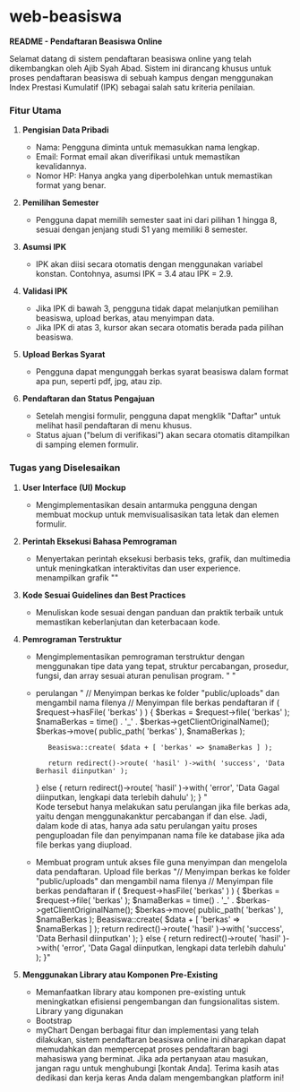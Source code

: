 # web-beasiswa
**README - Pendaftaran Beasiswa Online**

Selamat datang di sistem pendaftaran beasiswa online yang telah dikembangkan oleh Ajib Syah Abad. Sistem ini dirancang khusus untuk proses pendaftaran beasiswa di sebuah kampus dengan menggunakan Index Prestasi Kumulatif (IPK) sebagai salah satu kriteria penilaian.

### Fitur Utama

1. **Pengisian Data Pribadi**
   - Nama: Pengguna diminta untuk memasukkan nama lengkap.
   - Email: Format email akan diverifikasi untuk memastikan kevalidannya.
   - Nomor HP: Hanya angka yang diperbolehkan untuk memastikan format yang benar.

2. **Pemilihan Semester**
   - Pengguna dapat memilih semester saat ini dari pilihan 1 hingga 8, sesuai dengan jenjang studi S1 yang memiliki 8 semester.

3. **Asumsi IPK**
   - IPK akan diisi secara otomatis dengan menggunakan variabel konstan. Contohnya, asumsi IPK = 3.4 atau IPK = 2.9.

4. **Validasi IPK**
   - Jika IPK di bawah 3, pengguna tidak dapat melanjutkan pemilihan beasiswa, upload berkas, atau menyimpan data.
   - Jika IPK di atas 3, kursor akan secara otomatis berada pada pilihan beasiswa.

5. **Upload Berkas Syarat**
   - Pengguna dapat mengunggah berkas syarat beasiswa dalam format apa pun, seperti pdf, jpg, atau zip.

6. **Pendaftaran dan Status Pengajuan**
   - Setelah mengisi formulir, pengguna dapat mengklik "Daftar" untuk melihat hasil pendaftaran di menu khusus.
   - Status ajuan ("belum di verifikasi") akan secara otomatis ditampilkan di samping elemen formulir.

### Tugas yang Diselesaikan

1. **User Interface (UI) Mockup**
   - Mengimplementasikan desain antarmuka pengguna dengan membuat mockup untuk memvisualisasikan tata letak dan elemen formulir.
    
2. **Perintah Eksekusi Bahasa Pemrograman**
   - Menyertakan perintah eksekusi berbasis teks, grafik, dan multimedia untuk meningkatkan interaktivitas dan user experience.
    menampilkan grafik
    ""

3. **Kode Sesuai Guidelines dan Best Practices**
   - Menuliskan kode sesuai dengan panduan dan praktik terbaik untuk memastikan keberlanjutan dan keterbacaan kode.

4. **Pemrograman Terstruktur**
   - Mengimplementasikan pemrograman terstruktur dengan menggunakan tipe data yang tepat, struktur percabangan, prosedur, fungsi, dan array sesuai aturan penulisan program.
    " 
"
   - perulangan
    " // Menyimpan berkas ke folder "public/uploads" dan mengambil nama filenya
        // Menyimpan file berkas pendaftaran
        if ( $request->hasFile( 'berkas' ) ) {
            $berkas     = $request->file( 'berkas' );
            $namaBerkas = time() . '_' . $berkas->getClientOriginalName();
            $berkas->move( public_path( 'berkas' ), $namaBerkas );

            Beasiswa::create( $data + [ 'berkas' => $namaBerkas ] );

            return redirect()->route( 'hasil' )->with( 'success', 'Data Berhasil diinputkan' );
        }
        else {
            return redirect()->route( 'hasil' )->with( 'error', 'Data Gagal diinputkan, lengkapi data terlebih dahulu' );
        }
    "    
    Kode tersebut hanya melakukan satu perulangan jika file berkas ada, yaitu dengan menggunakanktur percabangan if dan else.
    Jadi, dalam kode di atas, hanya ada satu perulangan yaitu proses penguploadan file dan penyimpanan nama file ke database jika ada file berkas yang diupload.
 
   - Membuat program untuk akses file guna menyimpan dan mengelola data pendaftaran.
    Upload file berkas
     "// Menyimpan berkas ke folder "public/uploads" dan mengambil nama filenya
        // Menyimpan file berkas pendaftaran
        if ( $request->hasFile( 'berkas' ) ) {
            $berkas     = $request->file( 'berkas' );
            $namaBerkas = time() . '_' . $berkas->getClientOriginalName();
            $berkas->move( public_path( 'berkas' ), $namaBerkas );
            Beasiswa::create( $data + [ 'berkas' => $namaBerkas ] );
            return redirect()->route( 'hasil' )->with( 'success', 'Data Berhasil diinputkan' );
        }
        else {
            return redirect()->route( 'hasil' )->with( 'error', 'Data Gagal diinputkan, lengkapi data terlebih dahulu' );
        }"

6. **Menggunakan Library atau Komponen Pre-Existing**
   - Memanfaatkan library atau komponen pre-existing untuk meningkatkan efisiensi pengembangan dan fungsionalitas sistem.
    Library yang digunakan
   - Bootstrap
   - myChart
Dengan berbagai fitur dan implementasi yang telah dilakukan, sistem pendaftaran beasiswa online ini diharapkan dapat memudahkan dan mempercepat proses pendaftaran bagi mahasiswa yang berminat. Jika ada pertanyaan atau masukan, jangan ragu untuk menghubungi [kontak Anda]. Terima kasih atas dedikasi dan kerja keras Anda dalam mengembangkan platform ini!
